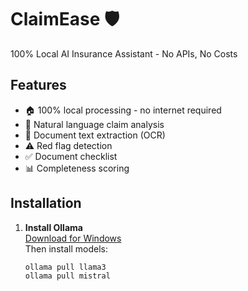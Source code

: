 # ClaimEase 🛡️

100% Local AI Insurance Assistant - No APIs, No Costs

## Features
- 🏠 100% local processing - no internet required
- 📝 Natural language claim analysis
- 📄 Document text extraction (OCR)
- ⚠️ Red flag detection
- ✅ Document checklist
- 📊 Completeness scoring

## Installation
1. **Install Ollama**  
   [Download for Windows](https://ollama.com/download)  
   Then install models:  
   ```powershell
   ollama pull llama3
   ollama pull mistral